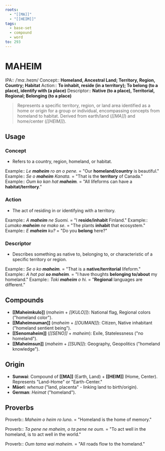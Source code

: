 ```yaml
---
roots:
  - "[[MA]]"
  - "[[HEIM]]"
tags:
  - base-set
  - compound
  - word
to: 293
---
```

# MAHEIM

IPA::				/ˈmɑː.heɪm/
Concept::		**Homeland, Ancestral Land; Territory, Region, Country; Habitat**
Action::		**To inhabit, reside (in a territory); To belong (to a place), identify with (a place)**
Descriptor::	**Native (to a place), Territorial, Regional; Belonging (to a place)**

> Represents a specific territory, region, or land area identified as a home or origin for a group or individual, encompassing concepts from homeland to habitat. Derived from earth/land (*[[MA]]*) and home/center (*[[HEIM]]*).

## Usage

### Concept
*   Refers to a country, region, homeland, or habitat.

Example::   *Le **maheim** ro an o pene.* = "Our **homeland/country** is beautiful."
Example::   *Se o **maheim** Kanata.* = "That is the **territory** of Canada."
Example::   *Oum ko kan hat **maheim**.* = "All lifeforms can have a **habitat/territory**."

### Action
*   The act of residing in or identifying with a territory.

Example::   *A **maheim** ne Suomi.* = "I **reside/inhabit** Finland."
Example::   *Lumako **maheim** ne mako se.* = "The plants **inhabit** that ecosystem."
Example::   *E **maheim** ku?* = "Do you **belong** here?"

### Descriptor
*   Describes something as native to, belonging to, or characteristic of a specific territory or region.

Example::   *Se o ko **maheim**.* = "That is a **native/territorial** lifeform."
Example::   *A hat pai **so maheim**.* = "I have thoughts **belonging to/about** my homeland."
Example::   *Toki **maheim** o hi.* = "**Regional** languages are different."

## Compounds
*   **[[Maheimkulo]]** (*maheim* + *[[KULO]]*): National flag, Regional colors ("homeland color"). 
*   **[[Maheimouman]]** (*maheim* + *[[OUMAN]]*): Citizen, Native inhabitant ("homeland sentient being"). 
*   **[[Senomaheim]]** (*[[SENO]]* + *maheim*): Exile, Statelessness ("no homeland").
*   **[[Maheimsun]]** (*maheim* + *[[SUN]]*): Geography, Geopolitics ("homeland knowledge").

## Origin
*   **Sunwai**: Compound of **[[MA]]** (Earth, Land) + **[[HEIM]]** (Home, Center). Represents "Land-Home" or "Earth-Center."
*   **Māori**: *whenua* ("land, placenta" - linking land to birth/origin).
*   **German**: *Heimat* ("homeland").

## Proverbs

Proverb:: *Maheim o heim ro luno.* = "Homeland is the home of memory."

Proverb:: *Ta pene ne maheim, o ta pene ne oum.* = "To act well in the homeland, is to act well in the world."

Proverb:: *Oum tama wai maheim.* = "All roads flow to the homeland."